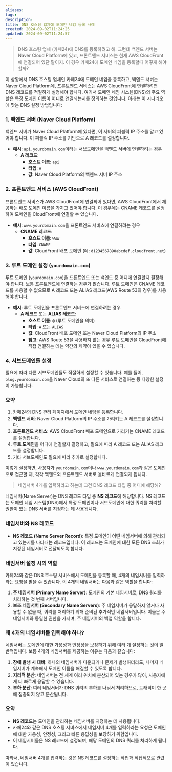 ```yaml
---
aliases: 
tags: 
description:
title: DNS 호스팅 업체에 도메인 네임 등록 사례
created: 2024-09-02T11:24:25
updated: 2024-09-02T11:24:57
---
```


> DNS 호스팅 업체 (카페24)에 DNS를 등록하려고 해. 그런데 백엔드 서버는 Naver Cloud Platform에 있고, 프론트엔드 서비스는 현재 AWS CloudFront에 연결되어 있단 말이지. 이 경우 카페24에 도메인 네임을 등록할때 어떻게 해야할까?

이 상황에서 DNS 호스팅 업체인 카페24에 도메인 네임을 등록하고, 백엔드 서버는 Naver Cloud Platform에, 프론트엔드 서비스는 AWS CloudFront에 연결하려면 DNS 레코드를 적절하게 설정해야 합니다. 여기서 도메인 네임 시스템(DNS)의 주요 역할은 특정 도메인 이름이 어디로 연결되는지를 정의하는 것입니다. 아래는 이 시나리오에 맞는 DNS 설정 방법입니다:

### 1. 백엔드 서버 (Naver Cloud Platform)

백엔드 서버가 Naver Cloud Platform에 있다면, 이 서버의 퍼블릭 IP 주소를 알고 있어야 합니다. 이 퍼블릭 IP 주소를 기반으로 A 레코드를 설정합니다.

- **예시**: `api.yourdomain.com`이라는 서브도메인을 백엔드 서버에 연결하려는 경우
  - **A 레코드**:
    - **호스트 이름**: `api`
    - **타입**: `A`
    - **값**: Naver Cloud Platform의 백엔드 서버 IP 주소

### 2. 프론트엔드 서비스 (AWS CloudFront)

프론트엔드 서비스가 AWS CloudFront에 연결되어 있다면, AWS CloudFront에서 제공하는 배포 도메인 이름을 가지고 있어야 합니다. 이 경우에는 CNAME 레코드를 설정하여 도메인을 CloudFront에 연결할 수 있습니다.

- **예시**: `www.yourdomain.com`을 프론트엔드 서비스에 연결하려는 경우
  - **CNAME 레코드**:
    - **호스트 이름**: `www`
    - **타입**: `CNAME`
    - **값**: CloudFront 배포 도메인 (예: `d1234567890abcdef.cloudfront.net`)

### 3. 루트 도메인 설정 (`yourdomain.com`)

루트 도메인 (`yourdomain.com`)을 프론트엔드 또는 백엔드 중 어디에 연결할지 결정해야 합니다. 보통 프론트엔드에 연결하는 경우가 많습니다. 루트 도메인은 CNAME 레코드를 사용할 수 없으므로 A 레코드 또는 ALIAS 레코드(AWS Route 53의 경우)를 사용해야 합니다.

- **예시**: 루트 도메인을 프론트엔드 서비스에 연결하려는 경우
  - **A 레코드** 또는 **ALIAS 레코드**:
    - **호스트 이름**: `@` (루트 도메인을 의미)
    - **타입**: `A` 또는 `ALIAS`
    - **값**: CloudFront 배포 도메인 또는 Naver Cloud Platform의 IP 주소
    - **참고**: AWS Route 53을 사용하지 않는 경우 루트 도메인을 CloudFront에 직접 연결하는 데는 약간의 제약이 있을 수 있습니다.

### 4. 서브도메인들 설정

필요에 따라 다른 서브도메인들도 적절하게 설정할 수 있습니다. 예를 들어, `blog.yourdomain.com`을 Naver Cloud의 또 다른 서비스로 연결하는 등 다양한 설정이 가능합니다.

### 요약

1. 카페24의 DNS 관리 페이지에서 도메인 네임을 등록합니다.
2. **백엔드 서버**: Naver Cloud Platform의 IP 주소를 가리키는 A 레코드를 설정합니다.
3. **프론트엔드 서비스**: AWS CloudFront 배포 도메인으로 가리키는 CNAME 레코드를 설정합니다.
4. **루트 도메인**을 어디에 연결할지 결정하고, 필요에 따라 A 레코드 또는 ALIAS 레코드를 설정합니다.
5. 기타 서브도메인도 필요에 따라 추가로 설정합니다.

이렇게 설정하면, 사용자가 `yourdomain.com`이나 `www.yourdomain.com`과 같은 도메인으로 접근할 때, 각각 백엔드와 프론트엔드 서버로 올바르게 연결되게 됩니다.

> 네임서버 4개를 입력하라고 하는데 그건 DNS 레코드 타입 중 어디에 해당해?

네임서버(Name Server)는 DNS 레코드 타입 중 **NS 레코드**에 해당합니다. NS 레코드는 도메인 네임 시스템(DNS)에서 특정 도메인이나 서브도메인에 대한 쿼리를 처리할 권한이 있는 DNS 서버를 지정하는 데 사용됩니다. 

### 네임서버와 NS 레코드

- **NS 레코드 (Name Server Record)**: 특정 도메인이 어떤 네임서버에 의해 관리되고 있는지를 나타내는 레코드입니다. 이 레코드는 도메인에 대한 모든 DNS 조회가 지정된 네임서버로 전달되도록 합니다.

### 네임서버 설정 시의 역할

카페24와 같은 DNS 호스팅 서비스에서 도메인을 등록할 때, 4개의 네임서버를 입력하라는 요청을 받을 수 있습니다. 이 4개의 네임서버는 다음과 같은 역할을 합니다:

1. **주 네임서버 (Primary Name Server)**: 도메인의 기본 네임서버로, DNS 쿼리를 처리하는 첫 번째 서버입니다.
2. **보조 네임서버 (Secondary Name Servers)**: 주 네임서버가 응답하지 않거나 사용할 수 없을 때, 쿼리를 처리하기 위해 준비된 추가적인 네임서버입니다. 이들은 주 네임서버와 동일한 권한을 가지며, 주 네임서버의 백업 역할을 합니다.

### 왜 4개의 네임서버를 입력해야 하나?

네임서버는 도메인에 대한 가용성과 안정성을 보장하기 위해 여러 개 설정하는 것이 일반적입니다. 보통 4개의 네임서버를 제공하는 이유는 다음과 같습니다:

1. **장애 발생 시 대비**: 하나의 네임서버가 다운되거나 문제가 발생하더라도, 나머지 네임서버가 계속해서 도메인 이름을 해결할 수 있도록 합니다.
2. **지리적 분산**: 네임서버는 전 세계 여러 위치에 분산되어 있는 경우가 많아, 사용자에게 더 빠르게 응답할 수 있습니다.
3. **부하 분산**: 여러 네임서버가 DNS 쿼리의 부하를 나눠서 처리하므로, 트래픽이 한 곳에 집중되지 않고 분산됩니다.

### 요약

- **NS 레코드**는 도메인을 관리하는 네임서버를 지정하는 데 사용됩니다.
- 카페24와 같은 DNS 호스팅 서비스에서 네임서버 4개를 입력하라는 요청은 도메인에 대한 가용성, 안정성, 그리고 빠른 응답성을 보장하기 위함입니다.
- 이 네임서버들은 NS 레코드에 설정되며, 해당 도메인의 DNS 쿼리를 처리하게 됩니다.

따라서, 네임서버 4개를 입력하는 것은 NS 레코드를 설정하는 작업과 직접적으로 관련이 있습니다.
